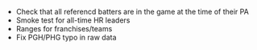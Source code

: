 - Check that all referencd batters are in the game at the time of their PA
- Smoke test for all-time HR leaders
- Ranges for franchises/teams
- Fix PGH/PHG typo in raw data